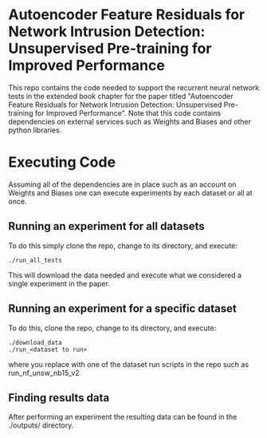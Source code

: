 # Autoencoder Feature Residuals for Network Intrusion Detection:  Unsupervised Pre-training for Improved Performance 

This repo contains the code needed to support the recurrent neural network tests in the extended book chapter for the paper titled "Autoencoder Feature Residuals for Network Intrusion Detection:  Unsupervised Pre-training for Improved Performance". Note that this code contains dependencies on external services such as Weights and Biases and other python libraries.

# Executing Code
Assuming all of the dependencies are in place such as an account on Weights and Biases one can execute experiments by each dataset or all at once.

## Running an experiment for all datasets

To do this simply clone the repo, change to its directory, and execute:

```
./run_all_tests
```

This will download the data needed and execute what we considered a single experiment in the paper.

## Running an experiment for a specific dataset
To do this, clone the repo, change to its directory, and execute:

```
./download_data
./run_<dataset to run>
```

where you replace with one of the dataset run scripts in the repo such as run_nf_unsw_nb15_v2

## Finding results data
After performing an experiment the resulting data can be found in the ./outputs/ directory.
